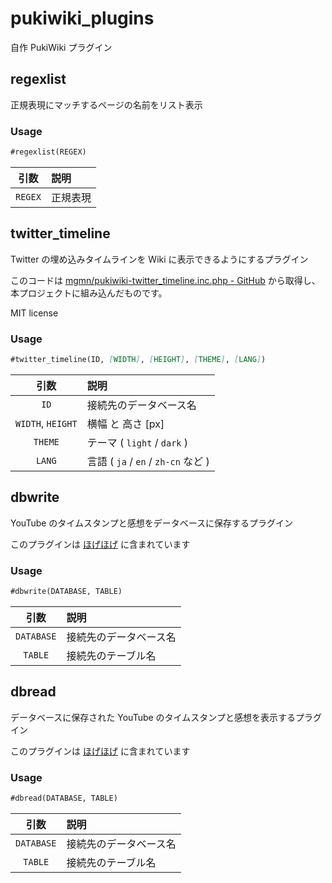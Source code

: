 # pukiwiki_plugins
自作 PukiWiki プラグイン

## regexlist
正規表現にマッチするページの名前をリスト表示

### Usage
``` md
#regexlist(REGEX)
```

|引数|説明
|:---:|:---
| `REGEX` | 正規表現

## twitter_timeline
Twitter の埋め込みタイムラインを Wiki に表示できるようにするプラグイン

このコードは [mgmn/pukiwiki-twitter_timeline.inc.php - GitHub](https://github.com/mgmn/pukiwiki-twitter_timeline.inc.php) から取得し、本プロジェクトに組み込んだものです。

MIT license

### Usage
``` md
#twitter_timeline(ID, [WIDTH], [HEIGHT], [THEME], [LANG])
```

|引数|説明
|:---:|:---
| `ID` | 接続先のデータベース名
| `WIDTH`, `HEIGHT` | 横幅 と 高さ [px]
| `THEME` | テーマ ( `light` / `dark` )
| `LANG` | 言語 ( `ja` / `en` / `zh-cn` など )

## dbwrite
YouTube のタイムスタンプと感想をデータベースに保存するプラグイン

このプラグインは [ほげほげ](https://github.com:yazawakenichi/hoge) に含まれています

### Usage
``` md
#dbwrite(DATABASE, TABLE)
```

|引数|説明
|:---:|:---
| `DATABASE` | 接続先のデータベース名
| `TABLE` | 接続先のテーブル名

## dbread
データベースに保存された YouTube のタイムスタンプと感想を表示するプラグイン

このプラグインは [ほげほげ](https://github.com:yazawakenichi/hoge) に含まれています

### Usage
``` md
#dbread(DATABASE, TABLE)
```

|引数|説明
|:---:|:---
| `DATABASE` | 接続先のデータベース名
| `TABLE` | 接続先のテーブル名


